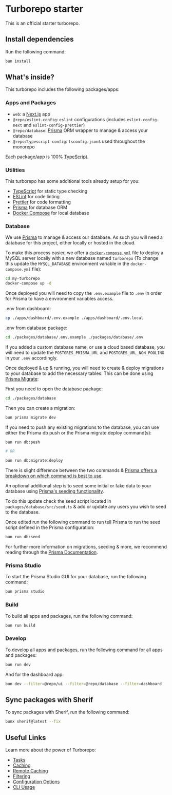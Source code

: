 # Turborepo starter

This is an official starter turborepo.

## Install dependencies

Run the following command:

```sh {"id":"01J8GDVGP4A5QRXC5MAXBPQ1GY"}
bun install
```

## What's inside?

This turborepo includes the following packages/apps:

### Apps and Packages

- `web`: a [Next.js](https://nextjs.org/) app
- `@repo/eslint-config`: `eslint` configurations (includes `eslint-config-next` and `eslint-config-prettier`)
- `@repo/database`: [Prisma](https://prisma.io/) ORM wrapper to manage & access your database
- `@repo/typescript-config`: `tsconfig.json`s used throughout the monorepo

Each package/app is 100% [TypeScript](https://www.typescriptlang.org/).

### Utilities

This turborepo has some additional tools already setup for you:

- [TypeScript](https://www.typescriptlang.org/) for static type checking
- [ESLint](https://eslint.org/) for code linting
- [Prettier](https://prettier.io) for code formatting
- [Prisma](https://prisma.io/) for database ORM
- [Docker Compose](https://docs.docker.com/compose/) for local database

### Database

We use [Prisma](https://prisma.io/) to manage & access our database. As such you will need a database for this project, either locally or hosted in the cloud.

To make this process easier, we offer a [`docker-compose.yml`](https://docs.docker.com/compose/) file to deploy a MySQL server locally with a new database named `turborepo` (To change this update the `MYSQL_DATABASE` environment variable in the `docker-compose.yml` file):

```bash {"id":"01J8GDVGP4A5QRXC5MB09XF0QR"}
cd my-turborepo
docker-compose up -d
```

Once deployed you will need to copy the `.env.example` file to `.env` in order for Prisma to have a environment variables access.

.env from dashboard:

```bash {"id":"01J8GDVGP4A5QRXC5MB12428B3"}
cp ./apps/dashboard/.env.example ./apps/dashboard/.env.local
```

.env from database package:

```bash {"id":"01J8GDVGP4A5QRXC5MB1CKZHAN"}
cd ./packages/database/.env.example ./packages/database/.env
```

If you added a custom database name, or use a cloud based database, you will need to update the `POSTGRES_PRISMA_URL` and `POSTGRES_URL_NON_POOLING` in your `.env` accordingly.

Once deployed & up & running, you will need to create & deploy migrations to your database to add the necessary tables. This can be done using [Prisma Migrate](https://www.prisma.io/migrate):

First you need to open the database package:

```bash {"id":"01J8GDVGP4A5QRXC5MB3A0Z5Q3"}
cd ./packages/database
```

Then you can create a migration:

```bash {"id":"01J8GDVGP4A5QRXC5MB4NXNBWQ"}
bun prisma migrate dev
```

If you need to push any existing migrations to the database, you can use either the Prisma db push or the Prisma migrate deploy command(s):

```bash {"id":"01J8GDVGP4A5QRXC5MB5FBE8MQ"}
bun run db:push

# OR

bun run db:migrate:deploy
```

There is slight difference between the two commands & [Prisma offers a breakdown on which command is best to use](https://www.prisma.io/docs/concepts/components/prisma-migrate/db-push#choosing-db-push-or-prisma-migrate).

An optional additional step is to seed some initial or fake data to your database using [Prisma's seeding functionality](https://www.prisma.io/docs/guides/database/seed-database).

To do this update check the seed script located in `packages/database/src/seed.ts` & add or update any users you wish to seed to the database.

Once edited run the following command to run tell Prisma to run the seed script defined in the Prisma configuration:

```bash {"id":"01J8GDVGP4A5QRXC5MB9CRNQW4"}
bun run db:seed
```

For further more information on migrations, seeding & more, we recommend reading through the [Prisma Documentation](https://www.prisma.io/docs/).

### Prisma Studio

To start the Prisma Studio GUI for your database, run the following command:

```bash
bun prisma studio
```

### Build

To build all apps and packages, run the following command:

```bash {"id":"01J8GDVGP4A5QRXC5MBAASWTDQ"}
bun run build
```

### Develop

To develop all apps and packages, run the following command for all apps and packages:

```bash {"id":"01J8GDVGP4A5QRXC5MBDSBN1CG"}
bun run dev
```

And for the dashboard app:

```bash {"id":"01J8GDVGP4A5QRXC5MBDZVBCMS"}
bun dev --filter=@repo/ui --filter=@repo/database --filter=dashboard
```

## Sync packages with Sherif

To sync packages with Sherif, run the following command:

```bash {"id":"01J8GDVGP4A5QRXC5MBHSKKE3B"}
bunx sherif@latest --fix
```

## Useful Links

Learn more about the power of Turborepo:

- [Tasks](https://turbo.build/repo/docs/core-concepts/monorepos/running-tasks)
- [Caching](https://turbo.build/repo/docs/core-concepts/caching)
- [Remote Caching](https://turbo.build/repo/docs/core-concepts/remote-caching)
- [Filtering](https://turbo.build/repo/docs/core-concepts/monorepos/filtering)
- [Configuration Options](https://turbo.build/repo/docs/reference/configuration)
- [CLI Usage](https://turbo.build/repo/docs/reference/command-line-reference)
